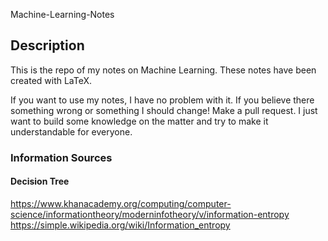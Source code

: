 Machine-Learning-Notes

## Description ##

This is the repo of my notes on Machine Learning. These notes have been created
with LaTeX.

If you want to use my notes, I have no problem with it. If you believe there something
wrong or something I should change! Make a pull request. I just want to build
some knowledge on the matter and try to make it understandable for everyone.


### Information Sources ###

#### Decision Tree ####

https://www.khanacademy.org/computing/computer-science/informationtheory/moderninfotheory/v/information-entropy
https://simple.wikipedia.org/wiki/Information_entropy
